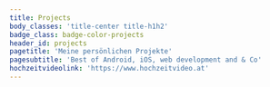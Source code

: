 ```yaml
---
title: Projects
body_classes: 'title-center title-h1h2'
badge_class: badge-color-projects
header_id: projects
pagetitle: 'Meine persönlichen Projekte'
pagesubtitle: 'Best of Android, iOS, web development and & Co'
hochzeitvideolink: 'https://www.hochzeitvideo.at'
---
```


